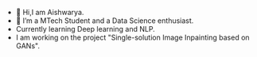 - 👋 Hi,I am Aishwarya.
- 👀 I’m a MTech Student and a Data Science enthusiast.
- Currently learning Deep learning and NLP.
- I am working on the project "Single-solution Image Inpainting based on GANs".


<!---
Mohod-Aishwarya/Mohod-Aishwarya is a ✨ special ✨ repository because its `README.md` (this file) appears on your GitHub profile.
You can click the Preview link to take a look at your changes.
--->
